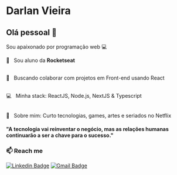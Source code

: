 
# Darlan Vieira

## Olá pessoal 👋

Sou apaixonado por programação web :computer:

:rocket:  &nbsp; Sou aluno da  **Rocketseat**
 
<br/> :purple_heart: &nbsp; Buscando colaborar com projetos em Front-end usando React
 
<br/> :computer: &nbsp; Minha stack: ReactJS, Node.js, NextJS & Typescript
  
<br/> 💬  &nbsp; Sobre mim: Curto tecnologias, games, artes e seriados no Netflix
 
  
#### "A tecnologia vai reinventar o negócio, mas as relações humanas continuarão a ser a chave para o sucesso."
  
### :mailbox: Reach me	
[![Linkedin Badge](https://img.shields.io/badge/-LinkedIn-blue?style=flat-square&logo=Linkedin&logoColor=white&link=https://www.linkedin.com/in/darlanvieira/)](https://www.linkedin.com/in/darlanvieira/)
[![Gmail Badge](https://img.shields.io/badge/-Gmail-c14438?style=flat-square&logo=Gmail&logoColor=white&link=mailto:darlanvieira06@gmail.com)](mailto:darlanvieira06@gmail.com)
